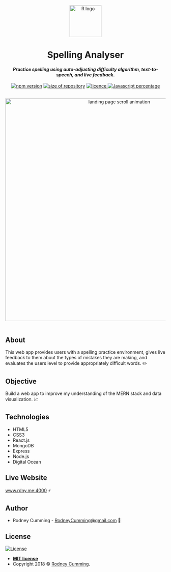 <div align="center">
 <img src="./src/images/logo.svg" width="100" alt="R logo">
 <br>
 <h1 size="+2">Spelling Analyser</h1>
 <h4><i>Practice spelling using auto-adjusting difficulty algorithm, text-to-speech, and live feedback.</i></h4>

 <p align="center">
    <a href="https://www.npmjs.com/package/npm/v/6.4.1" target="_blank"><img
    	alt="npm version"
    	src="https://img.shields.io/badge/npm-6.4.1-brightgreen.svg"></a>
    <a href="#"><img
    	alt="size of repository"
    	src="https://img.shields.io/badge/Size-4.24%20MB-green.svg"></a>
    <a href="https://badges.mit-license.org/" target="_blank"><img
    	alt="licence"
    	src="https://img.shields.io/packagist/l/doctrine/orm.svg">
	</a>
    <a href="#" target="_blank"><img
    	alt="Javascript percentage"
    	src="https://img.shields.io/badge/Javascript-57.5%25-red.svg">
	</a>
</p>
<br>
 <img src="./screenshot.png" width="700" alt="landing page scroll animation">
</div>
<br>

## About

This web app provides users with a spelling practice environment, gives live feedback to them about the types of mistakes they are making, and evaluates the users level to provide appropriately difficult words. :pencil2:

## Objective

Build a web app to improve my understanding of the MERN stack and data visualization. :chart_with_upwards_trend:

## Technologies

- HTML5
- CSS3
- React.js
- MongoDB
- Express
- Node.js
- Digital Ocean

## Live Website

www.rdny.me:4000 :zap:

## Author

- Rodney Cumming - RodneyCumming@gmail.com :email:

## License

[![License](https://img.shields.io/packagist/l/doctrine/orm.svg)](http://badges.mit-license.org)

- **[MIT license](http://badges.mit-license.org)**
- Copyright 2018 © <a href="http://fvcproductions.com" target="_blank">Rodney Cumming</a>.
